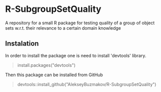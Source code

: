 # R-SubgroupSetQuality

A repository for a small R package for testing quality of a group of object sets w.r.t. their relevance to a certain domain knowledge

## Instalation

In order to install the package one is need to install 'devtools' library.
> install.packages("devtools")

Then this package can be installed from GitHub
> devtools::install_github("AlekseyBuzmakov/R-SubgroupSetQuality") 

